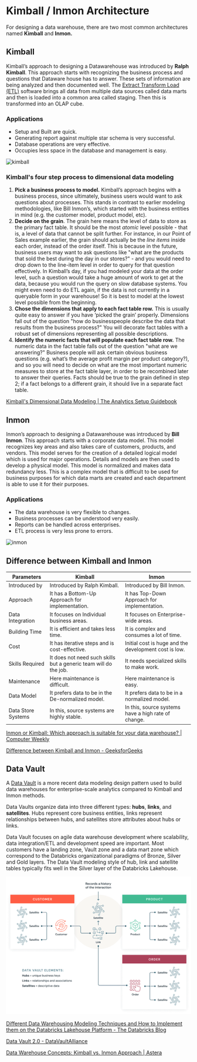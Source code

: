 # Kimball / Inmon Architecture

For designing a data warehouse, there are two most common architectures named **Kimball** and **Inmon.**

## Kimball

Kimball’s approach to designing a Datawarehouse was introduced by **Ralph Kimball**. This approach starts with recognizing the business process and questions that Dataware house has to answer. These sets of information are being analyzed and then documented well. The [Extract Transform Load (ETL)](https://www.geeksforgeeks.org/etl-process-in-data-warehouse/) software brings all data from multiple data sources called data marts and then is loaded into a common area called staging. Then this is transformed into an OLAP cube.

### Applications

- Setup and Built are quick.
- Generating report against multiple star schema is very successful.
- Database operations are very effective.
- Occupies less space in the database and management is easy.

![kimball](https://media.geeksforgeeks.org/wp-content/uploads/20200717001130/Kimball.png)

### Kimball's four step process to dimensional data modeling

1. **Pick a business process to model.** Kimball’s approach begins with a business process, since ultimately, business users would want to ask questions about processes. This stands in contrast to earlier modeling methodologies, like Bill Inmon’s, which started with the business entities in mind (e.g. the customer model, product model, etc).
2. **Decide on the grain**. The grain here means the level of data to store as the primary fact table. It should be the most _atomic_ level possible - that is, a level of data that cannot be split further. For instance, in our Point of Sales example earlier, the grain should actually be the _line items_ inside each order, instead of the order itself. This is because in the future, business users may want to ask questions like "what are the products that sold the best during the day in our stores?" - and you would need to drop down to the line-item level in order to query for that question effectively. In Kimball’s day, if you had modeled your data at the order level, such a question would take a huge amount of work to get at the data, because you would run the query on slow database systems. You might even need to do ETL again, if the data is not currently in a queryable form in your warehouse! So it is best to model at the lowest level possible from the beginning.
3. **Chose the dimensions that apply to each fact table row.** This is usually quite easy to answer if you have ‘picked the grain’ properly. Dimensions fall out of the question "how do businesspeople describe the data that results from the business process?" You will decorate fact tables with a robust set of dimensions representing all possible descriptions.
4. **Identify the numeric facts that will populate each fact table row.** The numeric data in the fact table falls out of the question "what are we answering?" Business people will ask certain obvious business questions (e.g. what’s the average profit margin per product category?), and so you will need to decide on what are the most important numeric measures to store at the fact table layer, in order to be recombined later to answer their queries. Facts should be true to the grain defined in step 2; if a fact belongs to a different grain, it should live in a separate fact table.

[Kimball's Dimensional Data Modeling | The Analytics Setup Guidebook](https://www.holistics.io/books/setup-analytics/kimball-s-dimensional-data-modeling/)

## Inmon

Inmon’s approach to designing a Datawarehouse was introduced by **Bill Inmon**. This approach starts with a corporate data model. This model recognizes key areas and also takes care of customers, products, and vendors. This model serves for the creation of a detailed logical model which is used for major operations. Details and models are then used to develop a physical model. This model is normalized and makes data redundancy less. This is a complex model that is difficult to be used for business purposes for which data marts are created and each department is able to use it for their purposes.

### Applications

- The data warehouse is very flexible to changes.
- Business processes can be understood very easily.
- Reports can be handled across enterprises.
- ETL process is very less prone to errors.

![inmon](https://media.geeksforgeeks.org/wp-content/uploads/20200717001348/Inmon.png)

## Difference between Kimball and Inmon

| Parameters | Kimball | Inmon |
| --- | --- | --- |
| Introduced by | Introduced by Ralph Kimball. | Introduced by Bill Inmon. |
| Approach | It has a Bottom-Up Approach for implementation. | It has Top-Down Approach for implementation. |
| Data Integration | It focuses on Individual business areas. | It focuses on Enterprise-wide areas. |
| Building Time | It is efficient and takes less time. | It is complex and consumes a lot of time. |
| Cost | It has iterative steps and is cost-effective. | Initial cost is huge and the development cost is low. |
| Skills Required | It does not need such skills but a generic team will do the job. | It needs specialized skills to make work. |
| Maintenance | Here maintenance is difficult. | Here maintenance is easy. |
| Data Model | It prefers data to be in the De-normalized model. | It prefers data to be in a normalized model. |
| Data Store Systems | In this, source systems are highly stable. | In this, source systems have a high rate of change. |

[Inmon or Kimball: Which approach is suitable for your data warehouse? | Computer Weekly](https://www.computerweekly.com/tip/Inmon-or-Kimball-Which-approach-is-suitable-for-your-data-warehouse)

[Difference between Kimball and Inmon - GeeksforGeeks](https://www.geeksforgeeks.org/difference-between-kimball-and-inmon/)

## Data Vault

A [Data Vault](https://www.databricks.com/glossary/data-vault) is a more recent data modeling design pattern used to build data warehouses for enterprise-scale analytics compared to Kimball and Inmon methods.

Data Vaults organize data into three different types: **hubs**, **links**, and **satellites**. Hubs represent core business entities, links represent relationships between hubs, and satellites store attributes about hubs or links.

Data Vault focuses on agile data warehouse development where scalability, data integration/ETL and development speed are important. Most customers have a landing zone, Vault zone and a data mart zone which correspond to the Databricks organizational paradigms of Bronze, Silver and Gold layers. The Data Vault modeling style of hub, link and satellite tables typically fits well in the Silver layer of the Databricks Lakehouse.

![A diagram showing how Data Vault modeling works, with hubs, links, and satellites connecting to one another.](../../media/Pasted%20image%2020230320193615.png)

[Different Data Warehousing Modeling Techniques and How to Implement them on the Databricks Lakehouse Platform - The Databricks Blog](https://www.databricks.com/blog/2022/06/24/data-warehousing-modeling-techniques-and-their-implementation-on-the-databricks-lakehouse-platform.html)

[Data Vault 2.0 - DataVaultAlliance](https://datavaultalliance.com/)

[Data Warehouse Concepts: Kimball vs. Inmon Approach | Astera](https://www.astera.com/type/blog/data-warehouse-concepts/)
